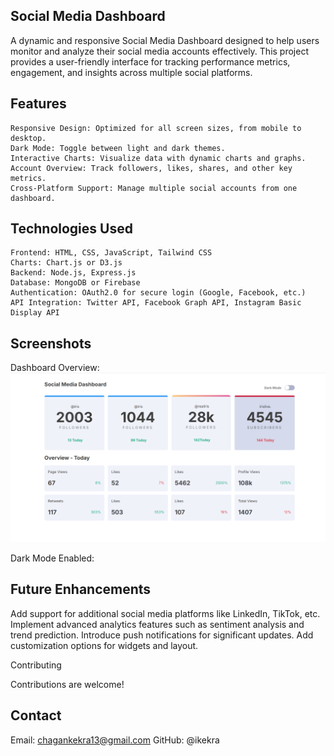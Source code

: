## Social Media Dashboard

  A dynamic and responsive Social Media Dashboard designed to help users monitor and analyze their social media accounts effectively. This project provides a user-friendly interface for tracking performance metrics, engagement, and insights across multiple social platforms.

## Features

    Responsive Design: Optimized for all screen sizes, from mobile to desktop.
    Dark Mode: Toggle between light and dark themes.
    Interactive Charts: Visualize data with dynamic charts and graphs.
    Account Overview: Track followers, likes, shares, and other key metrics.
    Cross-Platform Support: Manage multiple social accounts from one dashboard.

## Technologies Used

    Frontend: HTML, CSS, JavaScript, Tailwind CSS
    Charts: Chart.js or D3.js
    Backend: Node.js, Express.js
    Database: MongoDB or Firebase
    Authentication: OAuth2.0 for secure login (Google, Facebook, etc.)
    API Integration: Twitter API, Facebook Graph API, Instagram Basic Display API



## Screenshots

Dashboard Overview:
![image](1444.png)



Dark Mode Enabled:






## Future Enhancements

Add support for additional social media platforms like LinkedIn, TikTok, etc.
Implement advanced analytics features such as sentiment analysis and trend prediction.
Introduce push notifications for significant updates.
Add customization options for widgets and layout.

Contributing

Contributions are welcome! 



## Contact

Email:  chagankekra13@gmail.com
GitHub: @ikekra


